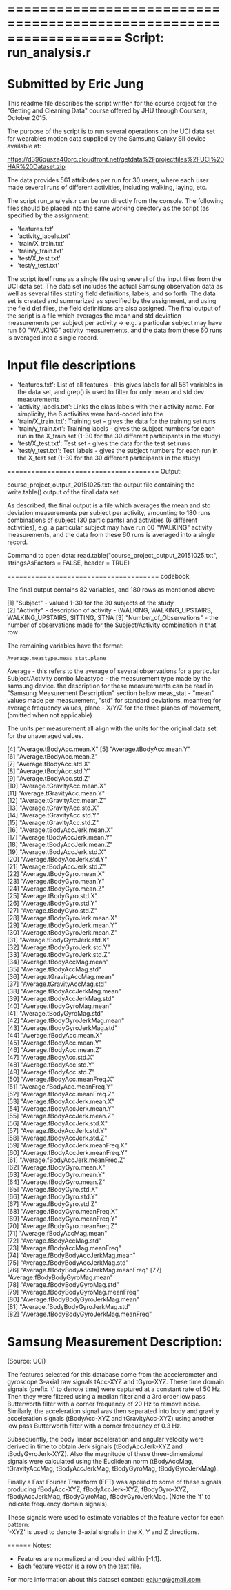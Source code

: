 ==================================================================
Script: run_analysis.r
==================================================================
Submitted by Eric Jung
==================================================================

This readme file describes the script written for the course project for the "Getting and Cleaning Data" course
offered by JHU through Coursera, October 2015.

The purpose of the script is to run several operations on the UCI data set for wearables motion data 
supplied by the Samsung Galaxy SII device available at: 

https://d396qusza40orc.cloudfront.net/getdata%2Fprojectfiles%2FUCI%20HAR%20Dataset.zip

The data provides 561 attributes per run for 30 users, where
each user made several runs of different activities, including walking, laying, etc.

The script run_analysis.r can be run directly from the console. The following files should be placed 
into the same working directory as the script (as specified by the assignment:

- 'features.txt'
- 'activity_labels.txt'
- 'train/X_train.txt'
- 'train/y_train.txt'
- 'test/X_test.txt'
- 'test/y_test.txt'


The script itself runs as a single file using several of the input files from the UCI
data set. The data set includes the actual Samsung observation data as well as several
files stating field definitions, labels, and so forth. The data set is created and summarized
as specified by the assignment, and using the field def files, the field definitions are also 
assigned. The final output of the script is a file which averages the mean and std deviation 
measurements per subject per activity -> e.g. a particular subject may have run 60 "WALKING" activity 
measurements, and the data from these 60 runs is averaged into a single record.


Input file descriptions
======================================

- 'features.txt': List of all features - this gives labels for all 561 variables in the data set, and grep() is used to filter for only mean and std dev measurements
- 'activity_labels.txt': Links the class labels with their activity name. For simplicity, the 6 activities were hard-coded into the
- 'train/X_train.txt': Training set - gives the data for the training set runs
- 'train/y_train.txt': Training labels - gives the subject numbers for each run in the X_train set.(1-30 for the 30 different participants in the study)
- 'test/X_test.txt': Test set - gives the data for the test set runs
- 'test/y_test.txt': Test labels - gives the subject numbers for each run in the X_test set.(1-30 for the 30 different participants in the study)


======================================
Output:

course_project_output_20151025.txt: the output file containing the write.table() output of the final data set. 

As described, the final output is a file which averages the mean and std deviation  measurements per subject per activity, 
amounting to 180 runs combinations of subject (30 participants) and activities (6 different activities), e.g. a particular 
subject may have run 60 "WALKING" activity measurements, and the data from these 60 runs is averaged into a single record.

Command to open data:
read.table("course_project_output_20151025.txt", stringsAsFactors = FALSE, header = TRUE)


====================================== 
codebook:

The final output contains 82 variables, and 180 rows as mentioned above

 [1] "Subject" - valued 1-30 for the 30 subjects of the study                              
 [2] "Activity" - description of activity - (WALKING, WALKING_UPSTAIRS, WALKING_UPSTAIRS, SITTING, STNA
 [3] "Number_of_Observations" - the number of observations made for the Subject/Activity combination in that row

The remaining variables have the format:

	Average.meastype.meas_stat.plane

Average - this refers to the average of several observations for a particular Subject/Activity combo
Meastype - the measurement type made by the samsung device. the description for these measurements can be read in 
	"Samsung Measurement Description" section below
meas_stat - "mean" values made per measurement, "std" for standard deviations, 
	meanfreq for average frequency values, 
plane - X/Y/Z for the three planes of movement, (omitted when not applicable)

The units per measurement all align with the units for the original data set for the unaveraged values.

 [4] "Average.tBodyAcc.mean.X" 
 [5] "Average.tBodyAcc.mean.Y"              
 [6] "Average.tBodyAcc.mean.Z"   
 [7] "Average.tBodyAcc.std.X"               
 [8] "Average.tBodyAcc.std.Y"               
 [9] "Average.tBodyAcc.std.Z"               
[10] "Average.tGravityAcc.mean.X"           
[11] "Average.tGravityAcc.mean.Y"           
[12] "Average.tGravityAcc.mean.Z"           
[13] "Average.tGravityAcc.std.X"            
[14] "Average.tGravityAcc.std.Y"            
[15] "Average.tGravityAcc.std.Z"            
[16] "Average.tBodyAccJerk.mean.X"          
[17] "Average.tBodyAccJerk.mean.Y"          
[18] "Average.tBodyAccJerk.mean.Z"          
[19] "Average.tBodyAccJerk.std.X"           
[20] "Average.tBodyAccJerk.std.Y"           
[21] "Average.tBodyAccJerk.std.Z"           
[22] "Average.tBodyGyro.mean.X"             
[23] "Average.tBodyGyro.mean.Y"             
[24] "Average.tBodyGyro.mean.Z"             
[25] "Average.tBodyGyro.std.X"              
[26] "Average.tBodyGyro.std.Y"              
[27] "Average.tBodyGyro.std.Z"              
[28] "Average.tBodyGyroJerk.mean.X"         
[29] "Average.tBodyGyroJerk.mean.Y"         
[30] "Average.tBodyGyroJerk.mean.Z"         
[31] "Average.tBodyGyroJerk.std.X"          
[32] "Average.tBodyGyroJerk.std.Y"          
[33] "Average.tBodyGyroJerk.std.Z"          
[34] "Average.tBodyAccMag.mean"             
[35] "Average.tBodyAccMag.std"              
[36] "Average.tGravityAccMag.mean"          
[37] "Average.tGravityAccMag.std"           
[38] "Average.tBodyAccJerkMag.mean"         
[39] "Average.tBodyAccJerkMag.std"          
[40] "Average.tBodyGyroMag.mean"            
[41] "Average.tBodyGyroMag.std"             
[42] "Average.tBodyGyroJerkMag.mean"        
[43] "Average.tBodyGyroJerkMag.std"         
[44] "Average.fBodyAcc.mean.X"              
[45] "Average.fBodyAcc.mean.Y"              
[46] "Average.fBodyAcc.mean.Z"              
[47] "Average.fBodyAcc.std.X"               
[48] "Average.fBodyAcc.std.Y"               
[49] "Average.fBodyAcc.std.Z"               
[50] "Average.fBodyAcc.meanFreq.X"          
[51] "Average.fBodyAcc.meanFreq.Y"          
[52] "Average.fBodyAcc.meanFreq.Z"          
[53] "Average.fBodyAccJerk.mean.X"          
[54] "Average.fBodyAccJerk.mean.Y"          
[55] "Average.fBodyAccJerk.mean.Z"          
[56] "Average.fBodyAccJerk.std.X"           
[57] "Average.fBodyAccJerk.std.Y"           
[58] "Average.fBodyAccJerk.std.Z"           
[59] "Average.fBodyAccJerk.meanFreq.X"      
[60] "Average.fBodyAccJerk.meanFreq.Y"      
[61] "Average.fBodyAccJerk.meanFreq.Z"      
[62] "Average.fBodyGyro.mean.X"             
[63] "Average.fBodyGyro.mean.Y"             
[64] "Average.fBodyGyro.mean.Z"             
[65] "Average.fBodyGyro.std.X"              
[66] "Average.fBodyGyro.std.Y"              
[67] "Average.fBodyGyro.std.Z"              
[68] "Average.fBodyGyro.meanFreq.X"         
[69] "Average.fBodyGyro.meanFreq.Y"         
[70] "Average.fBodyGyro.meanFreq.Z"         
[71] "Average.fBodyAccMag.mean"             
[72] "Average.fBodyAccMag.std"              
[73] "Average.fBodyAccMag.meanFreq"         
[74] "Average.fBodyBodyAccJerkMag.mean"     
[75] "Average.fBodyBodyAccJerkMag.std"      
[76] "Average.fBodyBodyAccJerkMag.meanFreq" 
[77] "Average.fBodyBodyGyroMag.mean"        
[78] "Average.fBodyBodyGyroMag.std"         
[79] "Average.fBodyBodyGyroMag.meanFreq"    
[80] "Average.fBodyBodyGyroJerkMag.mean"    
[81] "Average.fBodyBodyGyroJerkMag.std"     
[82] "Average.fBodyBodyGyroJerkMag.meanFreq"



Samsung Measurement Description:
====================================== 
(Source: UCI)

The features selected for this database come from the accelerometer and gyroscope 3-axial raw signals tAcc-XYZ and tGyro-XYZ. These time domain signals (prefix 't' to denote time) were captured at a constant rate of 50 Hz. Then they were filtered using a median filter and a 3rd order low pass Butterworth filter with a corner frequency of 20 Hz to remove noise. Similarly, the acceleration signal was then separated into body and gravity acceleration signals (tBodyAcc-XYZ and tGravityAcc-XYZ) using another low pass Butterworth filter with a corner frequency of 0.3 Hz. 

Subsequently, the body linear acceleration and angular velocity were derived in time to obtain Jerk signals (tBodyAccJerk-XYZ and tBodyGyroJerk-XYZ). Also the magnitude of these three-dimensional signals were calculated using the Euclidean norm (tBodyAccMag, tGravityAccMag, tBodyAccJerkMag, tBodyGyroMag, tBodyGyroJerkMag). 

Finally a Fast Fourier Transform (FFT) was applied to some of these signals producing fBodyAcc-XYZ, fBodyAccJerk-XYZ, fBodyGyro-XYZ, fBodyAccJerkMag, fBodyGyroMag, fBodyGyroJerkMag. (Note the 'f' to indicate frequency domain signals). 

These signals were used to estimate variables of the feature vector for each pattern:  
'-XYZ' is used to denote 3-axial signals in the X, Y and Z directions.



======
Notes:
- Features are normalized and bounded within [-1,1].
- Each feature vector is a row on the text file.

For more information about this dataset contact: eajung@gmail.com

